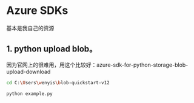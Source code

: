 # Azure SDKs

基本是我自己的资源


## 1. python upload blob。
因为官网上的很难用，用这个比较好：azure-sdk-for-python-storage-blob-upload-download
```bash
cd C:\Users\wenyis\blob-quickstart-v12

python example.py
```
























